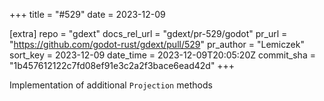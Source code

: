 +++
title = "#529"
date = 2023-12-09

[extra]
repo = "gdext"
docs_rel_url = "gdext/pr-529/godot"
pr_url = "https://github.com/godot-rust/gdext/pull/529"
pr_author = "Lemiczek"
sort_key = 2023-12-09
date_time = 2023-12-09T20:05:20Z
commit_sha = "1b457612122c7fd08ef91e3c2a2f3bace6ead42d"
+++

Implementation of additional `Projection` methods

